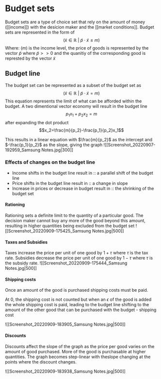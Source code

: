 # Budget sets
Budget sets are a type of choice set that rely on the amount of money ([[income]]) with the desicion maker and the [[market conditions]]. Budget sets are represented in the form of $$(\tilde{x}\in\mathbb{R} \ | \ \tilde{p}\cdot\tilde{x}\le m)$$
Where:
($m$) is the income level, the price of goods is represented by the vector $\tilde{p}$ where $\tilde{p}>>0$ and the quanitiy of the corresponding good is represted by the vector $\tilde{x}$

## Budget line
The budget set can be represented as a subset of the budget set as
$$(\tilde{x}\in\mathbb{R} \ | \ \tilde{p}\cdot\tilde{x}=m)$$
This equation represents the limit of what can be afforded within the budget. A two dimentional vector economy will result in the budget line $$p_1x_1+p_2x_2=m$$ after expanding the dot product$$x_2=\frac{m}{p_2}-\frac{p_1}{p_2}x_1$$

This results in a linear equation with $\frac{m}{p_2}$ as the intercept and $-\frac{p_1}{p_2}$ as the slope, giving the graph
![[Screenshot_20220907-192959_Samsung Notes.jpg|300]]

### Effects of changes on the budget line
- Income shifts in the budget line result in :: a parallel shift of the budget line
- Price shifts in the budget line result in :: a change in slope
- Increase in prices or decrease in budget result in :: the shrinking of the budget set

#### Rationing
Rationing sets a definite limit to the quantity of a particular good. The decision maker cannot buy any more of the good beyond this amount, resulting in higher quantities being excluded from the budget set
![[Screenshot_20220909-175425_Samsung Notes.jpg|500]]

#### Taxes and Subsidies
Taxes increase the price per unit of one good by $1+\tau$ where $\tau$ is the tax rate.
Subsidies decrease the price per unit of one good by $1-\tau$ where $\tau$ is the subsidy rate.
![[Screenshot_20220909-175444_Samsung Notes.jpg|500]]

#### Shipping costs
Once an amount of the good is purchased shipping costs must be paid.

At 0, the shipping cost is not counted but when an $\epsilon$ of the good is added the whole shipping cost is paid, leading to the budget line shifting to the amount of the other good that can be purchased with the budget - shipping cost

![[Screenshot_20220909-183905_Samsung Notes.jpg|500]]

#### Discounts
Discounts affect the slope of the graph as the price per good varies on the amount of good purchased. More of the good is purchasable at higher quantities. The graph becomes step-linear with theslope changing at the points where the discount changes.

![[Screenshot_20220909-183938_Samsung Notes.jpg|500]]

